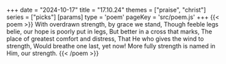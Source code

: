 +++
date = "2024-10-17"
title = "17.10.24"
themes = ["praise", "christ"]
series = ["picks"]
[params]
  type = 'poem'
  pageKey = 'src/poem.js'
+++
{{< poem >}}
With overdrawn strength, by grace we stand,
Though feeble legs belie, our hope is poorly put in legs,
But better in a cross that marks,
The place of greatest comfort and distress,
That He who gives the wind to strength,
Would breathe one last, yet now!
More fully strength is named in Him, our strength.
{{< /poem >}}